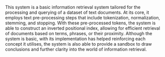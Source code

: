 This system is a basic information retrieval system tailored for the processing and querying of a dataset of text documents. At its core, it employs text pre-processing steps that include tokenization, normalization, stemming, and stopping. With these pre-processed tokens, the system is able to construct an inverted positional index, allowing for efficient retrieval of documents based on terms, phrases, or their proximity. 
Although the system is basic, with its implementation has helped reinforcing each concept it utilises, the system is also able to provide a sandbox to draw conclusions and further clarity into the world of information retrieval.
